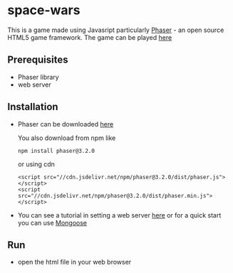 # space-wars

This is a game made using Javasript particularly [Phaser](https://phaser.io/) - an open source HTML5 game framework.
The game can be played [here](https://showman.itch.io/space-wars)

## Prerequisites
- Phaser library
- web server

## Installation
- Phaser can be downloaded [here](https://github.com/photonstorm/phaser/releases/download/v3.2.0/phaser.min.js)
  
  You also download from npm like
  
  `npm install phaser@3.2.0`
  
  or using cdn
  
  ```
  <script src="//cdn.jsdelivr.net/npm/phaser@3.2.0/dist/phaser.js"></script>
  <script src="//cdn.jsdelivr.net/npm/phaser@3.2.0/dist/phaser.min.js"></script>
  ```

- You can see a tutorial in setting a web server [here](https://phaser.io/tutorials/getting-started-phaser3/part2) or for a quick start
you can use [Mongoose](https://github.com/cesanta/mongoose/)

## Run
- open the html file in your web browser
